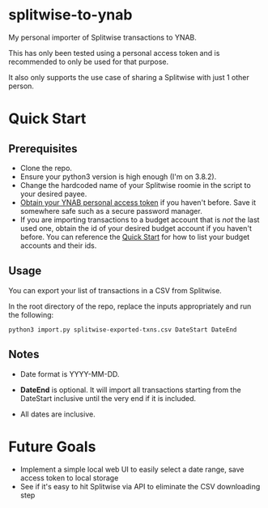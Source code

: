 # splitwise-to-ynab
My personal importer of Splitwise transactions to YNAB.

This has only been tested using a personal access token and is recommended to only be used for that purpose.

It also only supports the use case of sharing a Splitwise with just 1 other person.

# Quick Start

## Prerequisites

- Clone the repo.
- Ensure your python3 version is high enough (I'm on 3.8.2).
- Change the hardcoded name of your Splitwise roomie in the script to your desired payee.
- [Obtain your YNAB personal access token](https://api.youneedabudget.com/#personal-access-tokens) if you haven't before. Save it somewhere safe such as a secure password manager.
-  If you are importing transactions to a budget account that is *not* the last used one, obtain the id of your desired budget account if you haven't before. You can reference the [Quick Start](https://api.youneedabudget.com/) for how to list your budget accounts and their ids.

## Usage
You can export your list of transactions in a CSV from Splitwise.

In the root directory of the repo, replace the inputs appropriately and run the following:
```
python3 import.py splitwise-exported-txns.csv DateStart DateEnd
```

## Notes
- Date format is YYYY-MM-DD.

- **DateEnd** is optional. It will import all transactions starting from the DateStart inclusive until the very end if it is included.

- All dates are inclusive.


# Future Goals
- Implement a simple local web UI to easily select a date range, save access token to local storage
- See if it's easy to hit Splitwise via API to eliminate the CSV downloading step